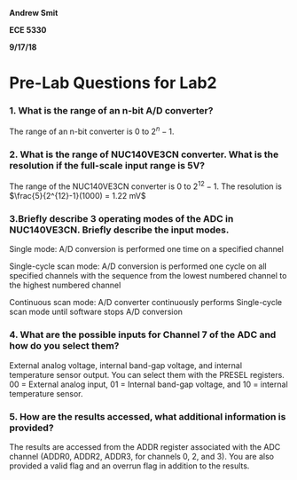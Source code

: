 __Andrew Smit__

__ECE 5330__

__9/17/18__

# Pre-Lab Questions for Lab2 

### 1. What is the range of an n-bit A/D converter? 

The range of an n-bit converter is $0$ to $2^n-1$.

### 2. What is the range of NUC140VE3CN converter. What is the resolution if the full-scale input range is 5V? 

The range of the NUC140VE3CN converter is $0$ to $2^{12}-1$. The resolution is $\frac{5}{2^{12}-1}(1000) = 1.22 mV$ 

### 3.Briefly describe 3 operating modes of the ADC in NUC140VE3CN. Briefly describe the input modes.  

Single mode: A/D conversion is performed one time on a specified channel 

Single-cycle scan mode: A/D conversion is performed one cycle on all specified channels with the sequence from the lowest numbered channel to the highest numbered channel 

Continuous scan mode: A/D converter continuously performs Single-cycle scan mode until software stops A/D conversion 

### 4. What are the possible inputs for Channel 7 of the ADC and how do you select them?  

External analog voltage, internal band-gap voltage, and internal temperature sensor output. You can select them with the PRESEL registers. 00 = External analog input, 01 = Internal band-gap voltage, and 10 = internal temperature sensor.

### 5. How are the results accessed, what additional information is provided?  

The results are accessed from the ADDR register associated with the ADC channel (ADDR0, ADDR2, ADDR3, for channels 0, 2, and 3). You are also provided a valid flag and an overrun flag in addition to the results.
